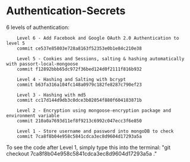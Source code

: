 # Authentication-Secrets
6 levels of authentication:

        Level 6 - Add Facebook and Google OAuth 2.0 Authentication to level 5
        commit ce537e85803e728a8163f52353e0b1e84c210e38

        Level 5 - Cookies and Sessions, salting & hashing automatically with passort-local-mongoose
        commit f12892bbb65dc972f36bed124d0f2111f816b932
        
        Level 4 - Hashing and Salting with bcrypt
        commit b63fa316a104fc148a0979c182fe8287c790ef23

        Level 3 - Hashing with md5
        commit cc17d144d9db3c0dce3b02054f880f604183871b

        Level 2 - Encryption using mongoose-encryption package and environment variable
        commit 210a0a7693d11ef8f9213c6992c047ecc3f6e850

        Level 1 - Store username and password into mongoDB to check
        commit 7ca8f8b04e958c5841cdca3ec8d9604d17293a5a

To see the code after Level 1, simply type this into the terminal: 
"git checkout 7ca8f8b04e958c5841cdca3ec8d9604d17293a5a ."


